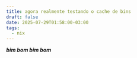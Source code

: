```yaml
---
title: agora realmente testando o cache de bins
draft: false
date: 2025-07-29T01:58:00-03:00
tags:
  - nix
---
```

**_bim bom bim bom_**
